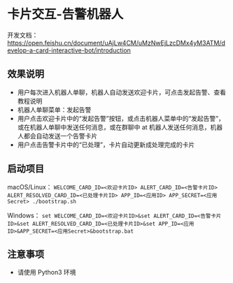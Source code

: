 # 卡片交互-告警机器人

开发文档：https://open.feishu.cn/document/uAjLw4CM/uMzNwEjLzcDMx4yM3ATM/develop-a-card-interactive-bot/introduction

## 效果说明

- 用户每次进入机器人单聊，机器人自动发送欢迎卡片，可点击发起告警、查看教程说明
- 机器人单聊菜单：发起告警
- 用户点击欢迎卡片中的“发起告警”按钮，或点击机器人菜单中的“发起告警”，或在机器人单聊中发送任何消息，或在群聊中 at 机器人发送任何消息，机器人都会自动发送一个告警卡片
- 用户点击告警卡片中的“已处理”，卡片自动更新成处理完成的卡片

## 启动项目

macOS/Linux： `WELCOME_CARD_ID=<欢迎卡片ID> ALERT_CARD_ID=<告警卡片ID> ALERT_RESOLVED_CARD_ID=<已处理卡片ID> APP_ID=<应用ID> APP_SECRET=<应用Secret> ./bootstrap.sh`

Windows： `set WELCOME_CARD_ID=<欢迎卡片ID>&set ALERT_CARD_ID=<告警卡片ID>&set ALERT_RESOLVED_CARD_ID=<已处理卡片ID>&set APP_ID=<应用ID>&APP_SECRET=<应用Secret>&bootstrap.bat`

## 注意事项

- 请使用 Python3 环境
